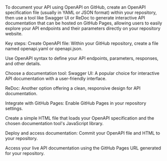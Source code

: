 To document your API using OpenAPI on GitHub, create an OpenAPI specification file (usually in YAML or JSON format) within your repository, then use a tool like Swagger UI or ReDoc to generate interactive API documentation that can be hosted on GitHub Pages, allowing users to easily explore your API endpoints and their parameters directly on your repository website. 
 
Key steps:
Create OpenAPI file:
Within your GitHub repository, create a file named openapi.yaml or openapi.json. 
 
Use OpenAPI syntax to define your API endpoints, parameters, responses, and other details. 
 
Choose a documentation tool:
Swagger UI: A popular choice for interactive API documentation with a user-friendly interface. 
 
ReDoc: Another option offering a clean, responsive design for API documentation. 
 
Integrate with GitHub Pages:
Enable GitHub Pages in your repository settings. 
 
Create a simple HTML file that loads your OpenAPI specification and the chosen documentation tool's JavaScript library. 
 
Deploy and access documentation:
Commit your OpenAPI file and HTML to your repository. 
 
Access your live API documentation using the GitHub Pages URL generated for your repository. 
 
